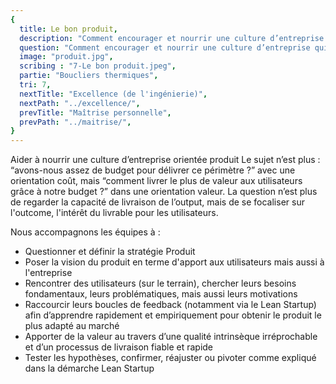 ```yaml
---
{
  title: Le bon produit,
  description: "Comment encourager et nourrir une culture d’entreprise qui satisfait le client en traitant positivement l’évolution continuelle des besoins utilisateurs ?" ,
  question: "Comment encourager et nourrir une culture d’entreprise qui satisfait le client en traitant positivement l’évolution continuelle des besoins utilisateurs ?" ,
  image: "produit.jpg",
  scribing : "7-Le bon produit.jpeg",
  partie: "Boucliers thermiques",
  tri: 7,
  nextTitle: "Excellence (de l'ingénierie)",
  nextPath: "../excellence/",
  prevTitle: "Maîtrise personnelle",
  prevPath: "../maitrise/",
}
---
```

Aider à nourrir une culture d’entreprise orientée produit
Le sujet n’est plus : “avons-nous assez de budget pour délivrer ce périmètre ?” avec une orientation coût, mais “comment livrer le plus de valeur aux utilisateurs grâce à notre budget ?” dans une orientation valeur.
La question n’est plus de regarder la capacité de livraison de l’output, mais de se focaliser sur l'outcome, l'intérêt du livrable pour les utilisateurs.

Nous accompagnons les équipes à :
* Questionner et définir la stratégie Produit
* Poser la vision du produit en terme d'apport aux utilisateurs mais aussi à l'entreprise
* Rencontrer des utilisateurs (sur le terrain), chercher leurs besoins fondamentaux, leurs problématiques, mais aussi leurs motivations
* Raccourcir leurs boucles de feedback (notamment via le Lean Startup) afin d’apprendre rapidement et empiriquement pour obtenir le produit le plus adapté au marché
* Apporter de la valeur au travers d’une qualité intrinsèque irréprochable et d’un processus de livraison fiable et rapide
* Tester les hypothèses, confirmer, réajuster ou pivoter comme expliqué dans la démarche Lean Startup
